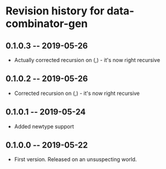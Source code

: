 # Revision history for data-combinator-gen

## 0.1.0.3 -- 2019-05-26

* Actually corrected recursion on (,) - it's now right recursive

## 0.1.0.2 -- 2019-05-26

* Corrected recursion on (,) - it's now right recursive

## 0.1.0.1 -- 2019-05-24

* Added newtype support

## 0.1.0.0 -- 2019-05-22

* First version. Released on an unsuspecting world.

